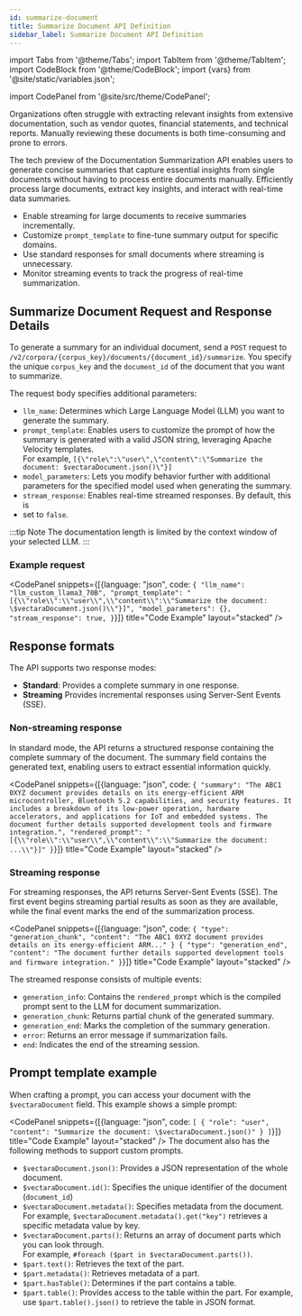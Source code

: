 ```yaml
---
id: summarize-document
title: Summarize Document API Definition
sidebar_label: Summarize Document API Definition
---
```


import Tabs from '@theme/Tabs';
import TabItem from '@theme/TabItem';
import CodeBlock from '@theme/CodeBlock';
import {vars} from '@site/static/variables.json';

import CodePanel from '@site/src/theme/CodePanel';


Organizations often struggle with extracting relevant insights from extensive 
documentation, such as vendor quotes, financial statements, and technical 
reports. Manually reviewing these documents is both time-consuming and prone 
to errors. 

The tech preview of the Documentation Summarization API enables users to 
generate concise summaries that capture essential insights from single 
documents without having to process entire documents manually. Efficiently 
process large documents, extract key insights, and interact with real-time
data summaries.

* Enable streaming for large documents to receive summaries incrementally.
* Customize `prompt_template` to fine-tune summary output for specific domains.
* Use standard responses for small documents where streaming is unnecessary.
* Monitor streaming events to track the progress of real-time summarization.

## Summarize Document Request and Response Details

To generate a summary for an individual document, send a `POST` request to 
`/v2/corpora/{corpus_key}/documents/{document_id}/summarize`. You specify the 
unique `corpus_key` and the `document_id` of the document that you want to 
summarize. 

The request body specifies additional parameters:

* `llm_name`: Determines which Large Language Model (LLM) you want to generate 
  the summary.
* `prompt_template`: Enables users to customize the prompt of how the summary 
  is generated with a valid JSON string, leveraging Apache Velocity templates.  
  For example, `[{\"role\":\"user\",\"content\":\"Summarize the document: $vectaraDocument.json()\"}]`
* `model_parameters`: Lets you modify behavior further with additional parameters 
  for the specified model used when generating the summary.
* `stream_response`: Enables real-time streamed responses. By default, this is 
* set to `false`.

:::tip Note
The documentation length is limited by the context window of your selected LLM.
:::

### Example request

<CodePanel snippets={[{language: "json", code: `{
  "llm_name": "llm_custom_llama3_70B",
  "prompt_template": "[{\\"role\\":\\"user\\",\\"content\\":\\"Summarize the document: \$vectaraDocument.json()\\"}]",
  "model_parameters": {},
  "stream_response": true,
}`}]} title="Code Example" layout="stacked" />

## Response formats

The API supports two response modes:

* **Standard**: Provides a complete summary in one response.
* **Streaming** Provides incremental responses using Server-Sent Events (SSE).

### Non-streaming response

In standard mode, the API returns a structured response containing the 
complete summary of the document. The summary field contains the generated 
text, enabling users to extract essential information quickly.


<CodePanel snippets={[{language: "json", code: `{
    "summary": "The ABC1 0XYZ document provides details on its energy-efficient ARM microcontroller, Bluetooth 5.2 capabilities, and security features. It includes a breakdown of its low-power operation, hardware accelerators, and applications for IoT and embedded systems. The document further details supported development tools and firmware integration.",
    "rendered_prompt": "[{\\"role\\":\\"user\\",\\"content\\":\\"Summarize the document: ...\\"}]"
}`}]} title="Code Example" layout="stacked" />

### Streaming response

For streaming responses, the API returns Server-Sent Events (SSE). The first 
event begins streaming partial results as soon as they are available, while 
the final event marks the end of the summarization process.

<CodePanel snippets={[{language: "json", code: `{
    "type": "generation_chunk",
    "content": "The ABC1 0XYZ document provides details on its energy-efficient ARM..."
}
{
    "type": "generation_end",
    "content": "The document further details supported development tools and firmware integration."
}`}]} title="Code Example" layout="stacked" />

The streamed response consists of multiple events:

* `generation_info`: Contains the `rendered_prompt` which is the compiled 
  prompt sent to the LLM for document summarization.
* `generation_chunk`: Returns partial chunk of the generated summary.
* `generation_end`: Marks the completion of the summary generation.
* `error`: Returns an error message if summarization fails.
* `end`: Indicates the end of the streaming session.

## Prompt template example

When crafting a prompt, you can access your document with the `$vectaraDocument` 
field. This example shows a simple prompt:

<CodePanel snippets={[{language: "json", code: `[
  {
    "role": "user",
    "content": "Summarize the document: \$vectaraDocument.json()"
  }
]`}]} title="Code Example" layout="stacked" />
The document also has the following methods to support custom prompts. 

* `$vectaraDocument.json()`: Provides a JSON representation of the whole document.
* `$vectaraDocument.id()`: Specifies the unique identifier of the document (`document_id`)
* `$vectaraDocument.metadata()`: Specifies metadata from the document.  
  For example, 
  `$vectaraDocument.metadata().get("key")` retrieves a specific metadata value by key.
* `$vectaraDocument.parts()`: Returns an array of document parts which you can look 
  through.  
  For example, `#foreach ($part in $vectaraDocument.parts())`.  
* `$part.text()`: Retrieves the text of the part.
* `$part.metadata()`: Retrieves metadata of a part.
* `$part.hasTable()`: Determines if the part contains a table.
* `$part.table()`: Provides access to the table within the part. For example, 
  use `$part.table().json()` to retrieve the table in JSON format.

